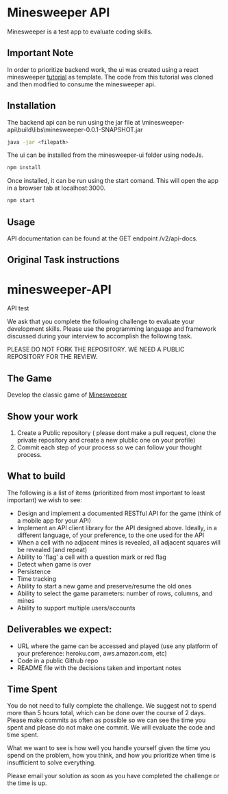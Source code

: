 # Minesweeper API

Minesweeper is a test app to evaluate coding skills.

## Important Note

In order to prioritize backend work, the ui was created using a react minesweeper [tutorial](https://medium.com/@learncodefromjohn/how-to-make-minesweeper-with-react-fb4f9b5358da) as template. The code from this tutorial was cloned and then modified to consume the minesweeper api.

## Installation

The backend api can be run using the jar file at \minesweeper-api\build\libs\minesweeper-0.0.1-SNAPSHOT.jar

```bash
java -jar <filepath>
```

The ui can be installed from the minesweeper-ui folder using nodeJs.

```bash
npm install
```

Once installed, it can be run using the start comand. This will open the app in a browser tab at localhost:3000.

```bash
npm start
```

## Usage

API documentation can be found at the GET endpoint /v2/api-docs.

## Original Task instructions

# minesweeper-API
API test

We ask that you complete the following challenge to evaluate your development skills. Please use the programming language and framework discussed during your interview to accomplish the following task.

PLEASE DO NOT FORK THE REPOSITORY. WE NEED A PUBLIC REPOSITORY FOR THE REVIEW. 

## The Game
Develop the classic game of [Minesweeper](https://en.wikipedia.org/wiki/Minesweeper_(video_game))

## Show your work

1.  Create a Public repository ( please dont make a pull request, clone the private repository and create a new plublic one on your profile)
2.  Commit each step of your process so we can follow your thought process.

## What to build
The following is a list of items (prioritized from most important to least important) we wish to see:
* Design and implement  a documented RESTful API for the game (think of a mobile app for your API)
* Implement an API client library for the API designed above. Ideally, in a different language, of your preference, to the one used for the API
* When a cell with no adjacent mines is revealed, all adjacent squares will be revealed (and repeat)
* Ability to 'flag' a cell with a question mark or red flag
* Detect when game is over
* Persistence
* Time tracking
* Ability to start a new game and preserve/resume the old ones
* Ability to select the game parameters: number of rows, columns, and mines
* Ability to support multiple users/accounts
 
## Deliverables we expect:
* URL where the game can be accessed and played (use any platform of your preference: heroku.com, aws.amazon.com, etc)
* Code in a public Github repo
* README file with the decisions taken and important notes

## Time Spent
You do not need to fully complete the challenge. We suggest not to spend more than 5 hours total, which can be done over the course of 2 days.  Please make commits as often as possible so we can see the time you spent and please do not make one commit.  We will evaluate the code and time spent.
 
What we want to see is how well you handle yourself given the time you spend on the problem, how you think, and how you prioritize when time is insufficient to solve everything.

Please email your solution as soon as you have completed the challenge or the time is up.

